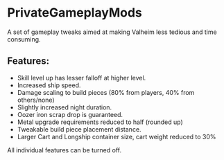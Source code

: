PrivateGameplayMods
===================

A set of gameplay tweaks aimed at making Valheim less tedious and time consuming.


Features:
---------

* Skill level up has lesser falloff at higher level.
* Increased ship speed.
* Damage scaling to build pieces (80% from players, 40% from others/none)
* Slightly increased night duration.
* Oozer iron scrap drop is guaranteed.
* Metal upgrade requirements reduced to half (rounded up)
* Tweakable build piece placement distance.
* Larger Cart and Longship container size, cart weight reduced to 30%

All individual features can be turned off.
